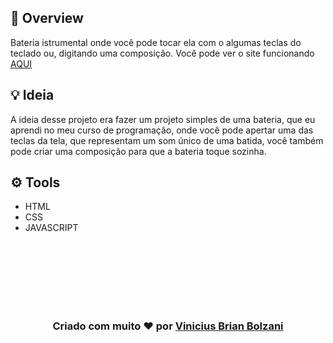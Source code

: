 
## 👀 Overview

Bateria istrumental onde você pode tocar ela com o algumas teclas do teclado ou, digitando uma composição.
Você pode ver o site funcionando [AQUI](https://vbrianb.github.io/Bateria_JS)



## 💡 Ideia 

A ideia desse projeto era fazer um projeto simples de uma bateria, que eu aprendi no meu curso de programação, onde você pode apertar uma das teclas da tela, que representam um som único de uma batida, você também pode criar uma composição para que a bateria toque sozinha. 

## ⚙️ Tools

 - HTML
 - CSS
 - JAVASCRIPT

 <br>

<br>
<br>

<br>
<br>
<br>
<h3 align="center"> Criado com muito ❤️ por <a href="https://github.com/VBrianB"> Vinicius Brian Bolzani</a></h2>

